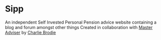# Sipp

  An independent Self Invested Personal Pension advice website containing a blog and forum amongst other things 
  Created in collaboration with [Master Adviser](http://masteradviser.co.uk)
  by [Charlie Brodie](http://charliebrodie.com)

